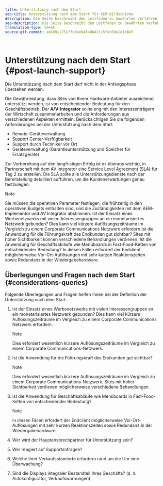 ```yaml
---
title: Unterstützung nach dem Start
seo-title: Unterstützung nach dem Start für AEM-Bildschirme
description: Die Seite beschreibt den Leitfaden zu bewährten Verfahren nach dem Start von AEM Screens
seo-description: Die Seite beschreibt den Leitfaden zu bewährten Verfahren nach dem Start von AEM Screens
translation-type: tm+mt
source-git-commit: a0469c775c7fb8ce64fa0642c25feb50a1e1b84f

---
```



# Unterstützung nach dem Start {#post-launch-support}


Die Unterstützung nach dem Start darf nicht in der Anfangsphase übersehen werden.

Die Gewährleistung, dass Sites von Ihrem Hardware-Anbieter ausreichend unterstützt werden, ist von entscheidender Bedeutung für den Geschäftsbetrieb. Der **A/V-Integrator** sollte eng mit den Interessenträgern der Wirtschaft zusammenarbeiten und die Anforderungen aus verschiedenen Aspekten ermitteln.
Berücksichtigen Sie die folgenden Anforderungen bei der Unterstützung nach dem Start:

* Remote-Geräteverwaltung
* Support Center-Verfügbarkeit
* Support durch Techniker vor Ort
* Geräteverwaltung (Garantieunterstützung und Speicher für Ersatzgeräte)

Zur Vorbereitung auf den langfristigen Erfolg ist es überaus wichtig, in Partnerschaft mit dem AV Integrator eine Service Level Agreement (SLA) für Tag 2 zu erstellen. Die SLA sollte alle Unterstützungsdienste nach der Bereitstellung detailliert aufführen, um die Kundenerwartungen genau festzulegen.

>[!NOTE]
>
> Sie müssen die operativen Parameter festlegen, die frühzeitig in den operativen Budgets enthalten sind, und die Zuständigkeiten mit dem AEM-Implementor und AV Integrator abstimmen.
Ist der Einsatz eines Werbenetzwerks mit vielen Interessengruppen an ein monetarisiertes Netzwerk gebunden? Dies kann viel kürzere Auflösungszeiträume im Vergleich zu einem Corporate Communications Netzwerk erfordern.Ist die Anwendung für die Führungskraft des Endkunden gut sichtbar? Sites mit hoher Sichtbarkeit können verschiedene Behandlungen verdienen.
Ist die Anwendung für Geschäftsabläufe wie Menüboards in Fast-Food-Ketten von entscheidender Bedeutung? In diesen Fällen erfordert der Endclient möglicherweise Vor-Ort-Auflösungen mit sehr kurzen Reaktionszeiten sowie Redundanz in der Wiedergabehardware.

## Überlegungen und Fragen nach dem Start {#considerations-queries}

Folgende Überlegungen und Fragen helfen Ihnen bei der Definition der Unterstützung nach dem Start:

1. Ist der Einsatz eines Werbenetzwerks mit vielen Interessengruppen an ein monetarisiertes Netzwerk gebunden? Dies kann viel kürzere Auflösungszeiträume im Vergleich zu einem Corporate Communications Netzwerk erfordern.
 
   >[!NOTE]
   >
   > Dies erfordert wesentlich kürzere Auflösungszeiträume im Vergleich zu einem Corporate Communications-Netzwerk.

1. Ist die Anwendung für die Führungskraft des Endkunden gut sichtbar?

   >[!NOTE]
   >
   > Dies erfordert wesentlich kürzere Auflösungszeiträume im Vergleich zu einem Corporate Communications-Netzwerk. Sites mit hoher Sichtbarkeit verdienen möglicherweise verschiedene Behandlungen.

1. Ist die Anwendung für Geschäftsabläufe wie Menüboards in Fast-Food-Ketten von entscheidender Bedeutung?

   >[!NOTE]
   >
   > In diesen Fällen erfordert der Endclient möglicherweise Vor-Ort-Auflösungen mit sehr kurzen Reaktionszeiten sowie Redundanz in der Wiedergabehardware.

1. Wer wird der Hauptansprechpartner für Unterstützung sein?

1. Wer reagiert auf Supportanfragen?

1. Welche Ihrer Verkaufsstandorte erfordern rund um die Uhr eine Überwachung?

1. Sind die Displays integraler Bestandteil Ihres Geschäfts? (d. h. Autokonfigurator, Verkaufswarnungen)
